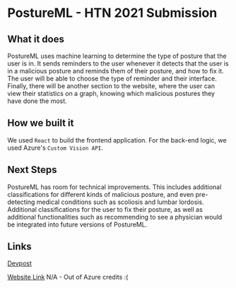 # PostureML - HTN 2021 Submission

## What it does
PostureML uses machine learning to determine the type of posture that the user is in. It sends reminders to the user whenever it detects that the user is in a malicious posture and reminds them of their posture, and how to fix it. The user will be able to choose the type of reminder and their interface. Finally, there will be another section to the website, where the user can view their statistics on a graph, knowing which malicious postures they have done the most.

## How we built it

We used `React` to build the frontend application. For the back-end logic, we used Azure's `Custom Vision API`.

## Next Steps

PostureML has room for technical improvements. This includes additional classifications for different kinds of malicious posture, and even pre-detecting medical conditions such as scoliosis and lumbar lordosis. Additional classifications for the user to fix their posture, as well as additional functionalities such as recommending to see a physician would be integrated into future versions of PostureML.

## Links

[Devpost](https://devpost.com/software/postureai)

[Website Link](https://posture-ml.vercel.app/) N/A - Out of Azure credits :(  
